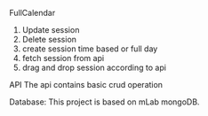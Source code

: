 FullCalendar

1. Update session
2. Delete session
3. create session time based or full day
4. fetch session from api
5. drag and drop session according to api

API
The api contains basic crud operation

Database:
This project is based on mLab mongoDB.

